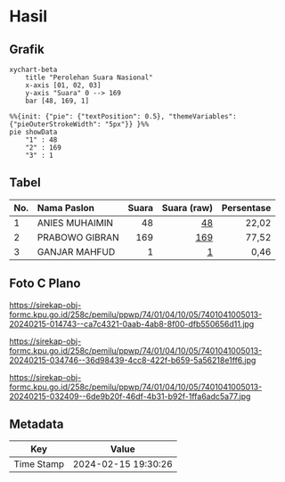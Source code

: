 # Hasil

## Grafik

```mermaid
xychart-beta
    title "Perolehan Suara Nasional"
    x-axis [01, 02, 03]
    y-axis "Suara" 0 --> 169
    bar [48, 169, 1]
```

```mermaid
%%{init: {"pie": {"textPosition": 0.5}, "themeVariables": {"pieOuterStrokeWidth": "5px"}} }%%
pie showData
    "1" : 48
    "2" : 169
    "3" : 1
```

## Tabel

| No. | Nama Paslon    | Suara | Suara (raw) | Persentase |
|:--- |:-------------- | -----:| -----------:| ----------:|
| 1   | ANIES MUHAIMIN | 48    | [48][p-1]   | 22,02      |
| 2   | PRABOWO GIBRAN | 169   | [169][p-2]  | 77,52      |
| 3   | GANJAR MAHFUD  | 1     | [1][p-3]    | 0,46       |


[p-1]: https://github.com/gigit-pemilu/pemilu-2024/blob/main/pilpres/hitung-suara/sub/74-sulawesi-tenggara/sub/01-kolaka/sub/04-kolaka/sub/1005-sabilambo/sub/013-tps/sub/paslon-1.txt
[p-2]: https://github.com/gigit-pemilu/pemilu-2024/blob/main/pilpres/hitung-suara/sub/74-sulawesi-tenggara/sub/01-kolaka/sub/04-kolaka/sub/1005-sabilambo/sub/013-tps/sub/paslon-2.txt
[p-3]: https://github.com/gigit-pemilu/pemilu-2024/blob/main/pilpres/hitung-suara/sub/74-sulawesi-tenggara/sub/01-kolaka/sub/04-kolaka/sub/1005-sabilambo/sub/013-tps/sub/paslon-3.txt

## Foto C Plano

https://sirekap-obj-formc.kpu.go.id/258c/pemilu/ppwp/74/01/04/10/05/7401041005013-20240215-014743--ca7c4321-0aab-4ab8-8f00-dfb550656d11.jpg

https://sirekap-obj-formc.kpu.go.id/258c/pemilu/ppwp/74/01/04/10/05/7401041005013-20240215-034746--36d98439-4cc8-422f-b659-5a56218e1ff6.jpg

https://sirekap-obj-formc.kpu.go.id/258c/pemilu/ppwp/74/01/04/10/05/7401041005013-20240215-032409--6de9b20f-46df-4b31-b92f-1ffa6adc5a77.jpg


## Metadata

| Key        | Value               |
| ---------- | ------------------- |
| Time Stamp | 2024-02-15 19:30:26 |



